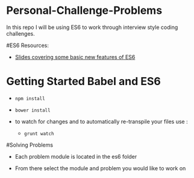 # Personal-Challenge-Problems

In this repo I will be using ES6 to work through interview style coding challenges.

#ES6 Resources:
* [Slides covering some basic new features of ES6](http://slides.com/tneufeld/ecmascript-2015#/)


# Getting Started Babel and ES6

* `npm install`

* `bower install`

* to watch for changes and to automatically re-transpile your files use :

  * `grunt watch`

#Solving Problems

* Each problem module is located in the es6 folder

* From there select the module and problem you would like to work on



